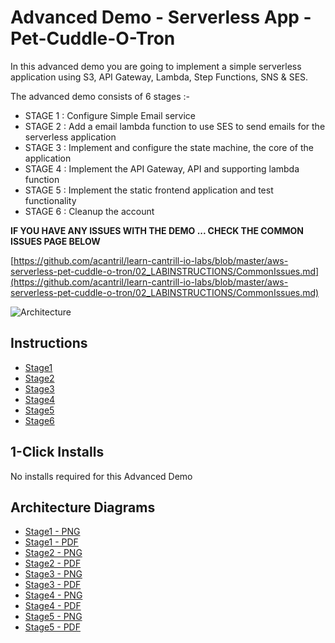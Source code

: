 # Advanced Demo - Serverless App - Pet-Cuddle-O-Tron

In this advanced demo you are going to implement a simple serverless application using S3, API Gateway, Lambda, Step Functions, SNS & SES.  

The advanced demo consists of 6 stages :-

- STAGE 1 : Configure Simple Email service 
- STAGE 2 : Add a email lambda function to use SES to send emails for the serverless application 
- STAGE 3 : Implement and configure the state machine, the core of the application
- STAGE 4 : Implement the API Gateway, API and supporting lambda function
- STAGE 5 : Implement the static frontend application and test functionality
- STAGE 6 : Cleanup the account

**IF YOU HAVE ANY ISSUES WITH THE DEMO ... CHECK THE COMMON ISSUES PAGE BELOW**

[https://github.com/acantril/learn-cantrill-io-labs/blob/master/aws-serverless-pet-cuddle-o-tron/02_LABINSTRUCTIONS/CommonIssues.md](https://github.com/acantril/learn-cantrill-io-labs/blob/master/aws-serverless-pet-cuddle-o-tron/02_LABINSTRUCTIONS/CommonIssues.md)

![Architecture](https://github.com/acantril/learn-cantrill-io-labs/raw/master/aws-serverless-pet-cuddle-o-tron/ArchitectureEvolutionAll.png)

## Instructions

- [Stage1](https://github.com/acantril/learn-cantrill-io-labs/blob/master/aws-serverless-pet-cuddle-o-tron/02_LABINSTRUCTIONS/STAGE1%20-%20Configure%20SES.md)
- [Stage2](https://github.com/acantril/learn-cantrill-io-labs/blob/master/aws-serverless-pet-cuddle-o-tron/02_LABINSTRUCTIONS/STAGE2%20-%20Configure%20email_reminder_lambda.md)
- [Stage3](https://github.com/acantril/learn-cantrill-io-labs/blob/master/aws-serverless-pet-cuddle-o-tron/02_LABINSTRUCTIONS/STAGE3%20-%20Implement%20and%20Configure%20State%20Machine.md)
- [Stage4](https://github.com/acantril/learn-cantrill-io-labs/blob/master/aws-serverless-pet-cuddle-o-tron/02_LABINSTRUCTIONS/STAGE4%20-%20API%20Gateway%20and%20Application%20Lambda.md)
- [Stage5](https://github.com/acantril/learn-cantrill-io-labs/blob/master/aws-serverless-pet-cuddle-o-tron/02_LABINSTRUCTIONS/STAGE5%20-%20Serverless%20Application%20Frontend.md)
- [Stage6](https://github.com/acantril/learn-cantrill-io-labs/blob/master/aws-serverless-pet-cuddle-o-tron/02_LABINSTRUCTIONS/STAGE6%20-%20Cleanup.md)


## 1-Click Installs
No installs required for this Advanced Demo

## Architecture Diagrams

- [Stage1 - PNG](https://github.com/acantril/learn-cantrill-io-labs/blob/master/aws-serverless-pet-cuddle-o-tron/02_LABINSTRUCTIONS/ARCHITECTURE-STAGE1.png)
- [Stage1 - PDF](https://github.com/acantril/learn-cantrill-io-labs/blob/master/aws-serverless-pet-cuddle-o-tron/02_LABINSTRUCTIONS/ARCHITECTURE-STAGE1.pdf)
- [Stage2 - PNG](https://github.com/acantril/learn-cantrill-io-labs/blob/master/aws-serverless-pet-cuddle-o-tron/02_LABINSTRUCTIONS/ARCHITECTURE-STAGE2.png)
- [Stage2 - PDF](https://github.com/acantril/learn-cantrill-io-labs/blob/master/aws-serverless-pet-cuddle-o-tron/02_LABINSTRUCTIONS/ARCHITECTURE-STAGE2.pdf)
- [Stage3 - PNG](https://github.com/acantril/learn-cantrill-io-labs/blob/master/aws-serverless-pet-cuddle-o-tron/02_LABINSTRUCTIONS/ARCHITECTURE-STAGE3.png)
- [Stage3 - PDF](https://github.com/acantril/learn-cantrill-io-labs/blob/master/aws-serverless-pet-cuddle-o-tron/02_LABINSTRUCTIONS/ARCHITECTURE-STAGE3.pdf)
- [Stage4 - PNG](https://github.com/acantril/learn-cantrill-io-labs/blob/master/aws-serverless-pet-cuddle-o-tron/02_LABINSTRUCTIONS/ARCHITECTURE-STAGE4.png)
- [Stage4 - PDF](https://github.com/acantril/learn-cantrill-io-labs/blob/master/aws-serverless-pet-cuddle-o-tron/02_LABINSTRUCTIONS/ARCHITECTURE-STAGE4.pdf)
- [Stage5 - PNG](https://github.com/acantril/learn-cantrill-io-labs/blob/master/aws-serverless-pet-cuddle-o-tron/02_LABINSTRUCTIONS/ARCHITECTURE-STAGE5.png)
- [Stage5 - PDF](https://github.com/acantril/learn-cantrill-io-labs/blob/master/aws-serverless-pet-cuddle-o-tron/02_LABINSTRUCTIONS/ARCHITECTURE-STAGE5.pdf)







